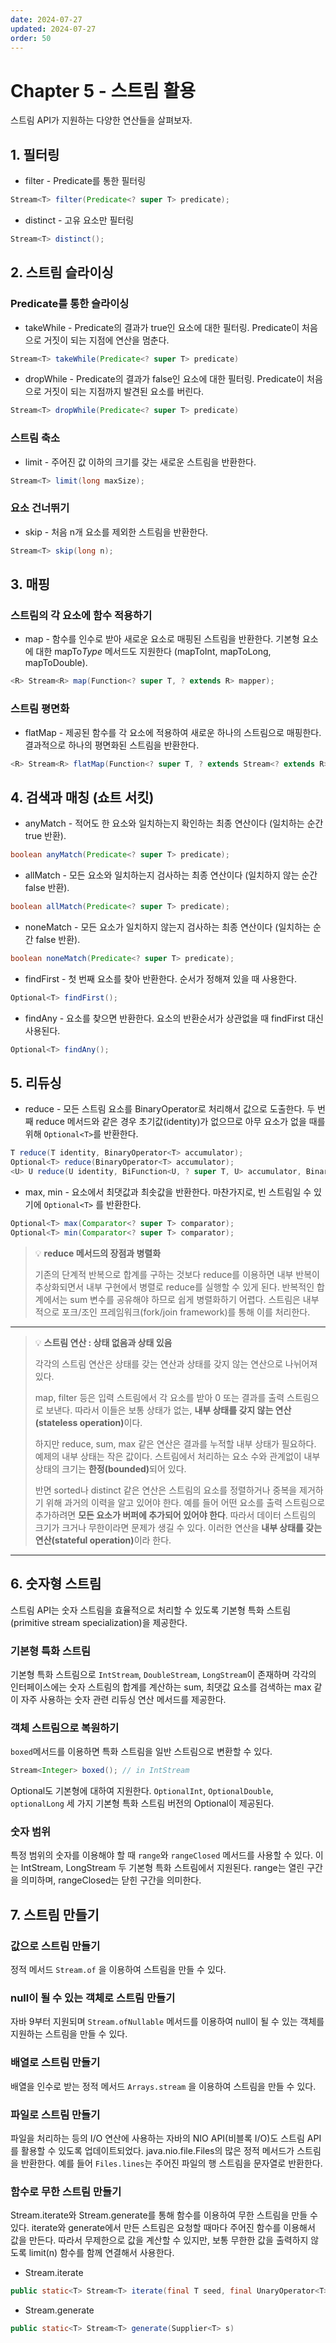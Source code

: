 ```yaml
---
date: 2024-07-27
updated: 2024-07-27
order: 50
---
```


# Chapter 5 - 스트림 활용

스트림 API가 지원하는 다양한 연산들을 살펴보자.

## 1. 필터링

- filter - Predicate를 통한 필터링

```java
Stream<T> filter(Predicate<? super T> predicate);
```

- distinct - 고유 요소만 필터링

```java
Stream<T> distinct();
```

## 2. 스트림 슬라이싱

### Predicate를 통한 슬라이싱

- takeWhile - Predicate의 결과가 true인 요소에 대한 필터링. Predicate이 처음으로 거짓이 되는 지점에 연산을 멈춘다.

```java
Stream<T> takeWhile(Predicate<? super T> predicate)
```

- dropWhile - Predicate의 결과가 false인 요소에 대한 필터링. Predicate이 처음으로 거짓이 되는 지점까지 발견된 요소를 버린다.

```java
Stream<T> dropWhile(Predicate<? super T> predicate)
```

### 스트림 축소

- limit - 주어진 값 이하의 크기를 갖는 새로운 스트림을 반환한다.

```java
Stream<T> limit(long maxSize);
```

### 요소 건너뛰기

- skip - 처음 n개 요소를 제외한 스트림을 반환한다.

```java
Stream<T> skip(long n);
```

## 3. 매핑

### 스트림의 각 요소에 함수 적용하기

- map - 함수를 인수로 받아 새로운 요소로 매핑된 스트림을 반환한다. 기본형 요소에 대한 mapTo*Type* 메서드도 지원한다 (mapToInt, mapToLong, mapToDouble).

```java
<R> Stream<R> map(Function<? super T, ? extends R> mapper);
```

### 스트림 평면화

- flatMap - 제공된 함수를 각 요소에 적용하여 새로운 하나의 스트림으로 매핑한다. 결과적으로 하나의 평면화된 스트림을 반환한다.

```java
<R> Stream<R> flatMap(Function<? super T, ? extends Stream<? extends R>> mapper);
```

## 4. 검색과 매칭 (쇼트 서킷)

- anyMatch - 적어도 한 요소와 일치하는지 확인하는 최종 연산이다 (일치하는 순간 true 반환).

```java
boolean anyMatch(Predicate<? super T> predicate);
```

- allMatch - 모든 요소와 일치하는지 검사하는 최종 연산이다 (일치하지 않는 순간 false 반환).

```java
boolean allMatch(Predicate<? super T> predicate);
```

- noneMatch - 모든 요소가 일치하지 않는지 검사하는 최종 연산이다 (일치하는 순간 false 반환).

```java
boolean noneMatch(Predicate<? super T> predicate);
```

- findFirst - 첫 번째 요소를 찾아 반환한다. 순서가 정해져 있을 때 사용한다.

```java
Optional<T> findFirst();
```

- findAny - 요소를 찾으면 반환한다. 요소의 반환순서가 상관없을 때 findFirst 대신 사용된다.

```java
Optional<T> findAny();
```

## 5. 리듀싱

- reduce - 모든 스트림 요소를 BinaryOperator로 처리해서 값으로 도출한다. 두 번째 reduce 메서드와 같은 경우 초기값(identity)가 없으므로 아무 요소가 없을 때를 위해 `Optional<T>`를 반환한다.

```java
T reduce(T identity, BinaryOperator<T> accumulator);
Optional<T> reduce(BinaryOperator<T> accumulator);
<U> U reduce(U identity, BiFunction<U, ? super T, U> accumulator, BinaryOperator<U> combiner);
```

- max, min - 요소에서 최댓값과 최솟값을 반환한다. 마찬가지로, 빈 스트림일 수 있기에 `Optional<T>` 를 반환한다.

```java
Optional<T> max(Comparator<? super T> comparator);
Optional<T> min(Comparator<? super T> comparator);
```

> 💡 **reduce 메서드의 장점과 병렬화**
> 
> 기존의 단계적 반복으로 합계를 구하는 것보다 reduce를 이용하면 내부 반복이 추상화되면서 내부 구현에서 병렬로 reduce를 실행할 수 있게 된다. 반복적인 합계에서는 sum 변수를 공유해야 하므로 쉽게 병렬화하기 어렵다. 스트림은 내부적으로 포크/조인 프레임워크(fork/join framework)를 통해 이를 처리한다.

***

> 💡 **스트림 연산 : 상태 없음과 상태 있음**
> 
> 각각의 스트림 연산은 상태를 갖는 연산과 상태를 갖지 않는 연산으로 나뉘어져 있다.
> 
> map, filter 등은 입력 스트림에서 각 요소를 받아 0 또는 결과를 출력 스트림으로 보낸다. 따라서 이들은 보통 상태가 없는, <strong>내부 상태를 갖지 않는 연산(stateless operation)</strong>이다.
> 
> 하지만 reduce, sum, max 같은 연산은 결과를 누적할 내부 상태가 필요하다. 예제의 내부 상태는 작은 값이다. 스트림에서 처리하는 요소 수와 관계없이 내부 상태의 크기는 <strong>한정(bounded)</strong>되어 있다.
> 
> 반면 sorted나 distinct 같은 연산은 스트림의 요소를 정렬하거나 중복을 제거하기 위해 과거의 이력을 알고 있어야 한다. 예를 들어 어떤 요소를 출력 스트림으로 추가하려면 <strong>모든 요소가 버퍼에 추가되어 있어야 한다</strong>. 따라서 데이터 스트림의 크기가 크거나 무한이라면 문제가 생길 수 있다. 이러한 연산을 <strong>내부 상태를 갖는 연산(stateful operation)</strong>이라 한다.

***

## 6. 숫자형 스트림

스트림 API는 숫자 스트림을 효율적으로 처리할 수 있도록 기본형 특화 스트림(primitive stream specialization)을 제공한다.

### 기본형 특화 스트림

기본형 특화 스트림으로 `IntStream`, `DoubleStream`, `LongStream`이 존재하며 각각의 인터페이스에는 숫자 스트림의 합계를 계산하는 sum, 최댓값 요소를 검색하는 max 같이 자주 사용하는 숫자 관련 리듀싱 연산 메서드를 제공한다.

### 객체 스트림으로 복원하기

`boxed`메서드를 이용하면 특화 스트림을 일반 스트림으로 변환할 수 있다.

```java
Stream<Integer> boxed(); // in IntStream
```

Optional도 기본형에 대하여 지원한다. `OptionalInt`, `OptionalDouble`, `optionalLong` 세 가지 기본형 특화 스트림 버전의 Optional이 제공된다.

### 숫자 범위

특정 범위의 숫자를 이용해야 할 때 `range`와 `rangeClosed` 메서드를 사용할 수 있다. 이는 IntStream, LongStream 두 기본형 특화 스트림에서 지원된다. range는 열린 구간을 의미하며, rangeClosed는 닫힌 구간을 의미한다.

## 7. 스트림 만들기

### 값으로 스트림 만들기

정적 메서드 `Stream.of` 을 이용하여 스트림을 만들 수 있다.

### null이 될 수 있는 객체로 스트림 만들기

자바 9부터 지원되며 `Stream.ofNullable` 메서드를 이용하여 null이 될 수 있는 객체를 지원하는 스트림을 만들 수 있다.

### 배열로 스트림 만들기

배열을 인수로 받는 정적 메서드 `Arrays.stream` 을 이용하여 스트림을 만들 수 있다.

### 파일로 스트림 만들기

파일을 처리하는 등의 I/O 연산에 사용하는 자바의 NIO API(비블록 I/O)도 스트림 API를 활용할 수 있도록 업데이트되었다. java.nio.file.Files의 많은 정적 메서드가 스트림을 반환한다. 예를 들어 `Files.lines`는 주어진 파일의 행 스트림을 문자열로 반환한다.

### 함수로 무한 스트림 만들기

Stream.iterate와 Stream.generate를 통해 함수를 이용하여 무한 스트림을 만들 수 있다. iterate와 generate에서 만든 스트림은 요청할 때마다 주어진 함수를 이용해서 값을 만든다. 따라서 무제한으로 값을 계산할 수 있지만, 보통 무한한 값을 출력하지 않도록  limit(n) 함수를 함께 연결해서 사용한다.

- Stream.iterate

```java
public static<T> Stream<T> iterate(final T seed, final UnaryOperator<T> f)
```

- Stream.generate

```java
public static<T> Stream<T> generate(Supplier<T> s)
```